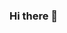 ### Hi there 👋

<!--
**amyepes/amyepes** is a ✨ _special_ ✨ repository because its `README.md` (this file) appears on your GitHub profile.

Here are some ideas to get you started:

- 🔭 I’m not currently working on anything 
- 🌱 I’m currently learning about system engineering 
- 🤔 I’m looking for help with my live 
- 💬 Ask me about League Of Legends
- 😄 Pronouns: c1b3ry4nk3r
- ⚡ Fun fact: I like bananas (not in that way and less that type, you dirtymind)

